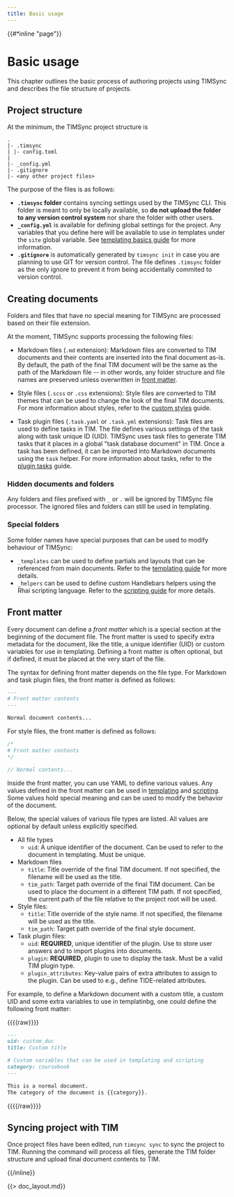 ```yaml
---
title: Basic usage
---
```


{{#*inline "page"}}

# Basic usage

This chapter outlines the basic process of authoring
projects using TIMSync and describes the file structure of projects.

## Project structure

At the minimum, the TIMSync project structure is

```
.
|- .timsync
| |- config.toml
|
|- _config.yml
|- .gitignore
|- <any other project files>
```

The purpose of the files is as follows:

- **`.timsync` folder** contains syncing settings used by the TIMSync CLI.
  This folder is meant to only be locally available, so **do not upload the folder to any version control system** nor share the folder with other users.
- **`_config.yml`** is available for defining global settings for the project. Any variables that you define here will be available to use in templates under the `site` global variable. See [templating basics guide](./4-templating-basics.md) for more information.
- **`.gitignore`** is automatically generated by `timsync init` in case you are planning to use GIT for version control. The file defines `.timsync` folder as the only ignore to prevent it from being accidentally commited to version control.

## Creating documents

Folders and files that have no special meaning for TIMSync are processed
based on their file extension.

At the moment, TIMSync supports processing the following files:

- Markdown files (`.md` extension): Markdown files are converted to TIM documents and their contents are inserted into the final document as-is.
By default, the path of the final TIM document will be the same as the path
of the Markdown file -- in other words, any folder structure and file names
are preserved unless overwritten in [front matter](#front-matter).

- Style files (`.scss` or `.css` extensions): Style files are converted to TIM themes that can be used to change the look of the final TIM documents.
For more information about styles, refer to the [custom styles](./6-custom-styles.md) guide.

- Task plugin files (`.task.yaml` or `.task.yml` extensions): Task files are used to define tasks in TIM. The file defines various settings of the task along with task unique ID (UID). TIMSync uses task files to generate TIM tasks that it places in a global "task database document" in TIM. Once a task has been defined, it can be imported into Markdown documents using the `task` helper.
For more information about tasks, refer to the [plugin tasks](./5-plugin-tasks.md) guide.

### Hidden documents and folders

Any folders and files prefixed with `_` or `.` will be ignored by TIMSync file processor.
The ignored files and folders can still be used in templating.

### Special folders

Some folder names have special purposes that can be used to modify behaviour of TIMSync:

- `_templates` can be used to define partials and layouts that can be referenced from main documents. Refer to the [templating guide](./4-templating-basics.md) for more details.
- `_helpers` can be used to define custom Handlebars helpers using the Rhai scripting language. Refer to the [scripting guide](./7-scripting.md) for more details.

## Front matter

Every document can define a *front matter* which is a special section at the beginning of the document file.
The front matter is used to specify extra metadata for the document, like the title, a unique identifier (UID) or custom variables for use in templating.
Defining a front matter is often optional, but if defined, it must be placed at the very start of the file.

The syntax for defining front matter depends on the file type. For Markdown and task plugin files,
the front matter is defined as follows:

```md
---
# Front matter contents
---

Normal document contents...
```

For style files, the front matter is defined as follows:

```scss
/*
# Front matter contents
*/

// Normal contents...
```

Inside the front matter, you can use YAML to define various values.
Any values defined in the front matter can be used in [templating](./4-templating-basics.md)
and [scripting](./7-scripting.md).
Some values hold special meaning and can be used to modify the behavior of the document.

Below, the special values of various file types are listed.
All values are optional by default unless explicitly specified.

- All file types
    - `uid`: A unique identifier of the document. Can be used to refer to the document in templating. Must be unique.
- Markdown files
    - `title`: Title override of the final TIM document. If not specified, the filename will be used as the title.
    - `tim_path`: Target path override of the final TIM document. Can be used to place the document in a different TIM path. If not specified, the current path of the file relative to the project root will be used.
- Style files:
    - `title`: Title override of the style name. If not specified, the filename will be used as the title.
    - `tim_path`: Target path override of the final style document.
- Task plugin files:
    - `uid`: **REQUIRED**, unique identifier of the plugin. Use to store user answers and to import plugins into documents.
    - `plugin`: **REQUIRED**, plugin to use to display the task. Must be a valid TIM plugin type.
    - `plugin_attributes`: Key-value pairs of extra attributes to assign to the plugin. Can be used to e.g., define TIDE-related attributes.

For example, to define a Markdown document with a custom title, a 
custom UID and some extra variables to use in templatinbg, one could define the following front matter:

{{{{raw}}}}
```md
---
uid: custom_doc
title: Custom title

# Custom variables that can be used in templating and scripting
category: coursebook
---

This is a normal document. 
The category of the document is {{category}}.
```
{{{{/raw}}}}

## Syncing project with TIM

Once project files have been edited, run `timsync sync` to sync the project
to TIM. Running the command will process all files, generate the TIM folder structure and upload final document contents to TIM.

{{/inline}}

{{> doc_layout.md}}